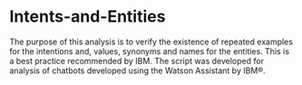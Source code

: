 # Intents-and-Entities
The purpose of this analysis is to verify the existence of repeated examples for the intentions and, values, synonyms and names for the entities. This is a best practice recommended by IBM. The script was developed for analysis of chatbots developed using the Watson Assistant by IBM®.
